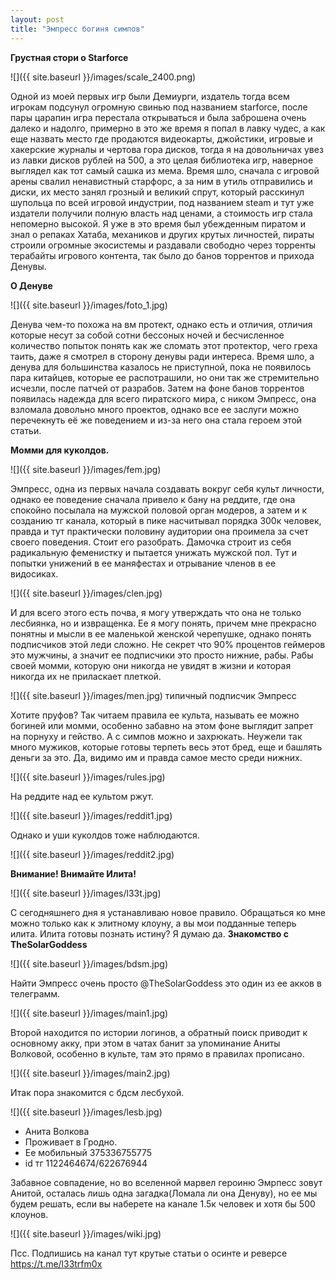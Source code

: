 ```yaml
---
layout: post
title: "Эмпресс богиня симпов"
---
```


**Грустная стори о Starforce**

![]({{ site.baseurl }}/images/scale_2400.png)

Одной из моей первых игр были Демиурги, издатель тогда всем игрокам подсунул огромную свинью под названием starforce, после пары царапин игра перестала открываться и была заброшена очень далеко и надолго, примерно в это же время я попал в лавку чудес, а как еще назвать место где продаются видеокарты, джойстики, игровые и хакерские журналы и чертова гора дисков, тогда я на довольничах увез из лавки дисков рублей на 500, а это целая библиотека игр, наверное выглядел как тот самый сашка из мема. Время шло, сначала с игровой арены свалил ненавистный старфорс, а за ним в утиль отправились и диски, их место занял грозный и великий спрут, который расскинул шупольца по всей игровой индустрии, под названием steam и тут уже издатели получили полную власть над ценами, а стоимость игр стала непомерно высокой. 
Я уже в это время был убежденным пиратом и знал о репаках Хатаба, механиков и других крутых личностей, пираты строили огромные экосистемы и раздавали свободно через торренты терабайты игрового контента, так было до банов торрентов и прихода Денувы.

**О Денуве**

![]({{ site.baseurl }}/images/foto_1.jpg)

Денува чем-то похожа на вм протект, однако есть и отличия, отличия которые несут за собой сотни бессоных ночей и бесчисленное количество попыток понять как же сломать этот протектор, чего греха таить, даже я смотрел в сторону денувы ради интереса. 
Время шло, а денува для большинства казалось не приступной, пока не появилось пара китайцев, которые ее распотрашили, но они так же стремительно исчезли, после патчей от разрабов. 
Затем на фоне банов торрентов появилась надежда для всего пиратского мира, с ником Эмпресс, она взломала довольно много проектов, однако все ее заслуги можно перечекнуть её же поведением и из-за него она стала героем этой статьи.

**Момми для куколдов.**

![]({{ site.baseurl }}/images/fem.jpg)

Эмпресс, одна из первых начала создавать вокруг себя культ личности, однако ее поведение сначала привело к бану на реддите, где она спокойно посылала на мужской половой орган модеров, а затем и к созданию тг канала, который в пике насчитывал порядка 300к человек, правда и тут практически половину аудитории она проимела за счет своего поведения. Стоит его разобрать. 
Дамочка строит из себя радикальную феменистку и пытается унижать мужской пол. Тут и попытки унижений в ее маняфестах и отрывание членов в ее видосиках. 

![]({{ site.baseurl }}/images/clen.jpg)

И для всего этого есть почва, я могу утверждать что она не только лесбиянка, но и извращенка. Ее я могу понять, причем мне прекрасно понятны и мысли в ее маленькой женской черепушке, однако понять подписчиков этой леди сложно. 
Не секрет что 90% процентов геймеров это мужчины, а значит ее подписчики это просто нижние, рабы. Рабы своей момми, которую они никогда не увидят в жизни и которая никогда их не приласкает плеткой. 

![]({{ site.baseurl }}/images/men.jpg)
типичный подписчик Эмпресс

Хотите пруфов? Так читаем правила ее культа, называть ее можно богиней или момми, особенно забавно на этом фоне выглядит запрет на порнуху и гейство. 
А с симпов можно и захрюкать. Неужели так много мужиков, которые готовы терпеть весь этот бред, еще и башлять деньги за это. Да, видимо им и правда самое место среди нижних.

![]({{ site.baseurl }}/images/rules.jpg)

На реддите над ее культом ржут.

![]({{ site.baseurl }}/images/reddit1.jpg)

Однако и уши куколдов тоже наблюдаются. 

![]({{ site.baseurl }}/images/reddit2.jpg)

**Внимание! Внимайте Илита!**

![]({{ site.baseurl }}/images/l33t.jpg)

С сегодняшнего дня я устанавливаю новое правило. Обращаться ко мне можно только как к элитному клоуну, а вы мои подданные теперь илита. 
Илита готовы познать истину? Я думаю да.
**Знакомство с TheSolarGoddess**

![]({{ site.baseurl }}/images/bdsm.jpg)

Найти Эмпресс очень просто @TheSolarGoddess это один из ее акков в телеграмм. 

![]({{ site.baseurl }}/images/main1.jpg)

Второй находится по истории логинов, а обратный поиск приводит к основному акку, при этом в чатах банит за упоминание Аниты Волковой, особенно в культе, там это прямо в правилах прописано. 

![]({{ site.baseurl }}/images/main2.jpg)

Итак пора знакомится с бдсм лесбухой. 

![]({{ site.baseurl }}/images/lesb.jpg)

- Анита Волкова
- Проживает в Гродно. 
- Ее мобильный 375336755775
- id тг 1122464674/622676944

Забавное совпадение, но во вселенной марвел героиню Эмрпесс зовут Анитой, осталась лишь одна загадка(Ломала ли она Денуву), но ее мы будем решать, если вы наберете на канале 1.5к человек и хотя бы 500 клоунов. 

![]({{ site.baseurl }}/images/wiki.jpg)

Псс. Подпишись на канал тут крутые статьи о осинте и реверсе https://t.me/l33trfm0x
